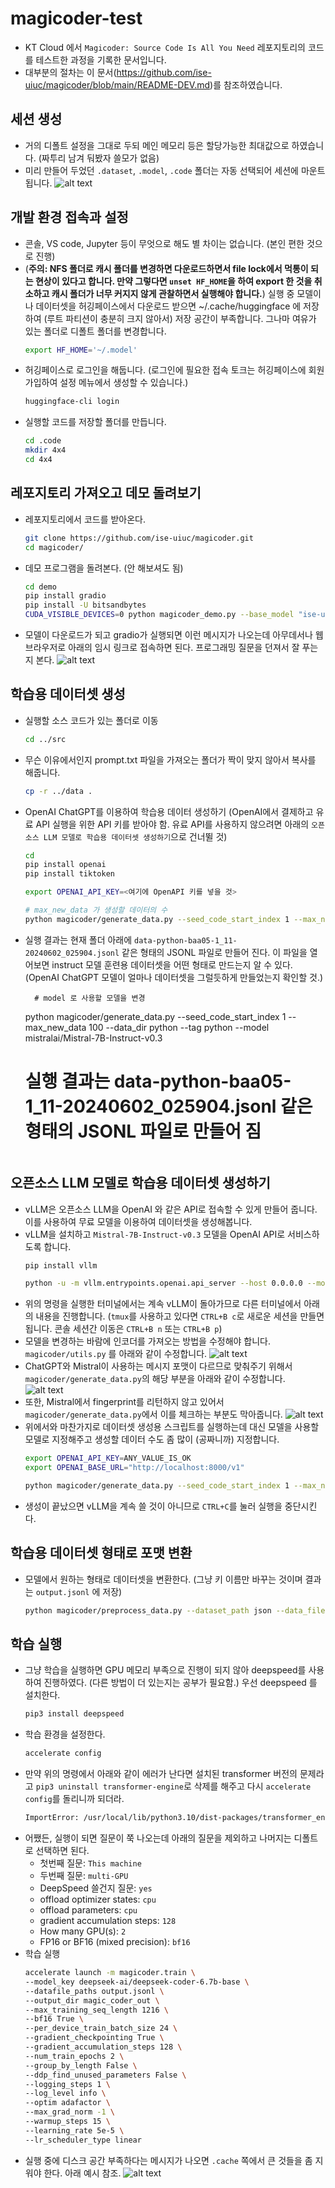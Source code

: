 # magicoder-test
- KT Cloud 에서 `Magicoder: Source Code Is All You Need` 레포지토리의 코드를 테스트한 과정을 기록한 문서입니다.
- 대부분의 절차는 이 문서(https://github.com/ise-uiuc/magicoder/blob/main/README-DEV.md)를 참조하였습니다.

## 세션 생성
- 거의 디폴트 설정을 그대로 두되 메인 메모리 등은 할당가능한 최대값으로 하였습니다. (짜투리 남겨 둬봤자 쓸모가 없음)
- 미리 만들어 두었던 `.dataset`, `.model`, `.code` 폴더는 자동 선택되어 세션에 마운트 됩니다.
    ![alt text](image.png)

## 개발 환경 접속과 설정
- 콘솔, VS code, Jupyter 등이 무엇으로 해도 별 차이는 없습니다. (본인 편한 것으로 진행)
- (**주의: NFS 폴더로 캐시 폴더를 변경하면 다운로드하면서 file lock에서 먹통이 되는 현상이 있다고 합니다. 만약 그렇다면 `unset HF_HOME`을 하여 export 한 것을 취소하고 캐시 폴더가 너무 커지지 않게 관찰하면서 실행해야 합니다.**) 실행 중 모델이나 데이터셋을 허깅페이스에서 다운로드 받으면 ~/.cache/huggingface 에 저장하여 (루트 파티션이 충분히 크지 않아서) 저장 공간이 부족합니다. 그나마 여유가 있는 폴더로 디폴트 폴더를 변경합니다.
    ```bash
    export HF_HOME='~/.model'
    ```
- 허깅페이스로 로그인을 해둡니다. (로그인에 필요한 접속 토크는 허깅페이스에 회원 가입하여 설정 메뉴에서 생성할 수 있습니다.)
    ```bash
    huggingface-cli login
    ```
- 실행할 코드를 저장할 폴더를 만듭니다.
    ```bash 
    cd .code
    mkdir 4x4
    cd 4x4
    ```

## 레포지토리 가져오고 데모 돌려보기
- 레포지토리에서 코드를 받아온다.
    ```bash
    git clone https://github.com/ise-uiuc/magicoder.git
    cd magicoder/
    ```
- 데모 프로그램을 돌려본다. (안 해보셔도 됨)
    ```bash
    cd demo
    pip install gradio
    pip install -U bitsandbytes
    CUDA_VISIBLE_DEVICES=0 python magicoder_demo.py --base_model "ise-uiuc/Magicoder-S-DS-6.7B" --device "cuda:0" --port 8080
    ```
- 모델이 다운로드가 되고 gradio가 실행되면 이런 메시지가 나오는데 아무데서나 웹 브라우저로 아래의 임시 링크로 접속하면 된다. 프로그래밍 질문을 던져서 잘 푸는지 본다.
![alt text](image-1.png)

## 학습용 데이터셋 생성
- 실행할 소스 코드가 있는 폴더로 이동
    ```bash
    cd ../src
    ```
- 무슨 이유에서인지 prompt.txt 파일을 가져오는 폴더가 짝이 맞지 않아서 복사를 해줍니다.
    ```bash
    cp -r ../data .
    ```
- OpenAI ChatGPT를 이용하여 학습용 데이터 생성하기 (OpenAI에서 결제하고 유료 API 실행을 위한 API 키를 받아야 함. 유료 API를 사용하지 않으려면 아래의 `오픈소스 LLM 모델로 학습용 데이터셋 생성하기`으로 건너뛸 것)
    ```bash
    cd 
    pip install openai
    pip install tiktoken

    export OPENAI_API_KEY=<여기에 OpenAPI 키를 넣을 것>

    # max_new_data 가 생성할 데이터의 수 
    python magicoder/generate_data.py --seed_code_start_index 1 --max_new_data 1   --data_dir python --tag python
    ```
- 실행 결과는 현재 폴더 아래에 `data-python-baa05-1_11-20240602_025904.jsonl` 같은 형태의 JSONL 파일로 만들어 진다. 이 파일을 열어보면 instruct 모델 훈련용 데이터셋을 어떤 형태로 만드는지 알 수 있다. (OpenAI ChatGPT 모델이 얼마나 데이터셋을 그럴듯하게 만들었는지 확인할 것.)

        # model 로 사용할 모델을 변경 
    python magicoder/generate_data.py   --seed_code_start_index 1   --max_new_data 100   --data_dir python   --tag python --model mistralai/Mistral-7B-Instruct-v0.3
    #
    # 실행 결과는 data-python-baa05-1_11-20240602_025904.jsonl 같은 형태의 JSONL 파일로 만들어 짐
    ```

## 오픈소스 LLM 모델로 학습용 데이터셋 생성하기
- vLLM은 오픈소스 LLM을 OpenAI 와 같은 API로 접속할 수 있게 만들어 줍니다. 이를 사용하여 무료 모델을 이용하여 데이터셋을 생성해봅니다.
- vLLM을 설치하고 `Mistral-7B-Instruct-v0.3` 모델을 OpenAI API로 서비스하도록 합니다.
    ```bash
    pip install vllm

    python -u -m vllm.entrypoints.openai.api_server --host 0.0.0.0 --model mistralai/Mistral-7B-Instruct-v0.3
    ```
- 위의 명령을 실행한 터미널에서는 계속 vLLM이 돌아가므로 다른 터미널에서 아래의 내용을 진행합니다. (`tmux`를 사용하고 있다면 `CTRL+B c`로 새로운 세션을 만들면 됩니다. 콘솔 세션간 이동은 `CTRL+B n` 또는 `CTRL+B p`)
- 모델을 변경하는 바람에 인코더를 가져오는 방법을 수정해야 합니다. `magicoder/utils.py` 를 아래와 같이 수정합니다.
![alt text](image-2.png)
- ChatGPT와 Mistral이 사용하는 메시지 포맷이 다르므로 맞춰주기 위해서 `magicoder/generate_data.py`의 해당 부분을 아래와 같이 수정합니다.
![alt text](image-3.png)
- 또한, Mistral에서 fingerprint를 리턴하지 않고 있어서 `magicoder/generate_data.py`에서 이를 체크하는 부분도 막아줍니다.
![alt text](image-4.png)
- 위에서와 마찬가지로 데이터셋 생성용 스크립트를 실행하는데 대신 모델을 사용할 모델로 지정해주고 생성할 데이터 수도 좀 많이 (공짜니까) 지정합니다. 
    ```bash
    export OPENAI_API_KEY=ANY_VALUE_IS_OK
    export OPENAI_BASE_URL="http://localhost:8000/v1"

    python magicoder/generate_data.py --seed_code_start_index 1 --max_new_data 1000   --data_dir python --tag python --model mistralai/Mistral-7B-Instruct-v0.3
    ```
- 생성이 끝났으면 vLLM을 계속 쓸 것이 아니므로 `CTRL+C`를 눌러 실행을 중단시킨다.

## 학습용 데이터셋 형태로 포맷 변환
- 모델에서 원하는 형태로 데이터셋을 변환한다. (그냥 키 이름만 바꾸는 것이며 결과는 `output.jsonl` 에 저장)
    ```bash
    python magicoder/preprocess_data.py --dataset_path json --data_files <생성된 JSONL 파일 이름> --output_file output.jsonl --key src-instruct
    ```

## 학습 실행
- 그냥 학습을 실행하면 GPU 메모리 부족으로 진행이 되지 않아 deepspeed를 사용하여 진행하였다. (다른 방법이 더 있는지는 공부가 필요함.) 우선 deepspeed 를 설치한다.
    ```bash
    pip3 install deepspeed
    ```
- 학습 환경을 설정한다.
    ```bash
    accelerate config
    ```
- 만약 위의 명령에서 아래와 같이 에러가 난다면 설치된 transformer 버전의 문제라고 `pip3 uninstall transformer-engine`로 삭제를 해주고 다시 `accelerate config`를 돌리니까 되더라.
    ```bash
    ImportError: /usr/local/lib/python3.10/dist-packages/transformer_engine_extensions.cpython-310-x86_64-linux-gnu.so: undefined symbol: _ZN2at4_ops5zeros4callEN3c108ArrayRefINS2_6SymIntEEENS2_8optionalINS2_10ScalarTypeEEENS6_INS2_6LayoutEEENS6_INS2_6DeviceEEENS6_IbEE
    ```
- 어쨌든, 실행이 되면 질문이 쭉 나오는데 아래의 질문을 제외하고 나머지는 디폴트로 선택하면 된다.
    - 첫번째 질문: `This machine`
    - 두번째 질문: `multi-GPU`
    - DeepSpeed 쓸건지 질문: `yes`
    - offload optimizer states: `cpu`
    - offload parameters: `cpu`
    - gradient accumulation steps: `128`
    - How many GPU(s): `2`
    - FP16 or BF16 (mixed precision): `bf16`
- 학습 실행
    ```bash
    accelerate launch -m magicoder.train \
    --model_key deepseek-ai/deepseek-coder-6.7b-base \
    --datafile_paths output.jsonl \
    --output_dir magic_coder_out \
    --max_training_seq_length 1216 \
    --bf16 True \
    --per_device_train_batch_size 24 \
    --gradient_checkpointing True \
    --gradient_accumulation_steps 128 \
    --num_train_epochs 2 \
    --group_by_length False \
    --ddp_find_unused_parameters False \
    --logging_steps 1 \
    --log_level info \
    --optim adafactor \
    --max_grad_norm -1 \
    --warmup_steps 15 \
    --learning_rate 5e-5 \
    --lr_scheduler_type linear
    ```
- 실행 중에 디스크 공간 부족하다는 메시지가 나오면 `.cache` 쪽에서 큰 것들을 좀 지워야 한다. 아래 예시 참조.
![alt text](image-5.png)